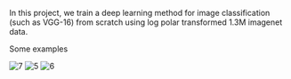 In this project, we train a deep learning method for image classification (such as VGG-16) from scratch using log polar transformed 1.3M imagenet data.

Some examples

![7](https://user-images.githubusercontent.com/26315729/115427419-73522e80-a1cf-11eb-9675-e7d300d27047.png)
![5](https://user-images.githubusercontent.com/26315729/115427422-73eac500-a1cf-11eb-9524-d3a9c5736c12.png)
![6](https://user-images.githubusercontent.com/26315729/115427424-73eac500-a1cf-11eb-86f3-96517997d2f0.png)


